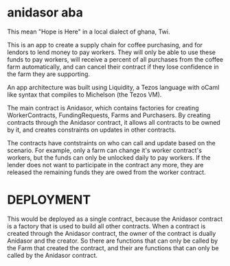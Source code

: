 # anidasor aba

This mean "Hope is Here" in a local dialect of ghana, Twi.


This is an app to create a supply chain for coffee purchasing, and for lendors to lend money to pay workers.  They will only be able to use these funds to pay workers, will receive a percent of all purchases from the coffee farm automatically, and can cancel their contract if they lose confidence in the farm they are supporting.

An app architecture was built using Liquidity, a Tezos language with oCaml like syntax that compiles to Michelson (the Tezos VM).

The main contract is Anidasor, which contains factories for creating WorkerContracts, FundingRequests, Farms and Purchasers.  By creating contracts through the Anidasor contract, it allows all contracts to be owned by it, and creates constraints on updates in other contracts.

The contracts have contstraints on who can call and update based on the scenario.  For example, only a farm can change it's worker contract's workers, but the funds can only be unlocked daily to pay workers.  If the lender does not want to participate in the contract any more, they are released the remaining funds they are owed from the worker contract.




DEPLOYMENT
==========

This would be deployed as a single contract, because the Anidasor contract is a factory that is used to build all other contracts.  When a contract is created through the Anidasor contract, the owner of the contract is dually Anidasor and the creator.  So there are functions that can only be called by the Farm that created the contract, and their are functions that can only be called by the Anidasor contract.
